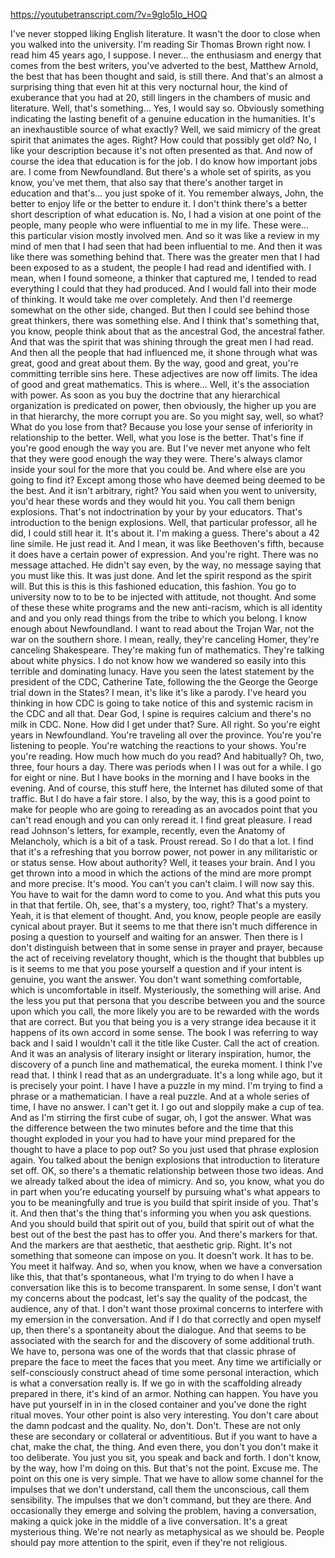 https://youtubetranscript.com/?v=9glo5Io_HOQ

 I've never stopped liking English literature. It wasn't the door to close when you walked into the university. I'm reading Sir Thomas Brown right now. I read him 45 years ago, I suppose. I never... the enthusiasm and energy that comes from the best writers, you've adverted to the best, Matthew Arnold, the best that has been thought and said, is still there. And that's an almost a surprising thing that even hit at this very nocturnal hour, the kind of exuberance that you had at 20, still lingers in the chambers of music and literature. Well, that's something... Yes, I would say so. Obviously something indicating the lasting benefit of a genuine education in the humanities. It's an inexhaustible source of what exactly? Well, we said mimicry of the great spirit that animates the ages. Right? How could that possibly get old? No, I like your description because it's not often presented as that. And now of course the idea that education is for the job. I do know how important jobs are. I come from Newfoundland. But there's a whole set of spirits, as you know, you've met them, that also say that there's another target in education and that's... you just spoke of it. You remember always, John, the better to enjoy life or the better to endure it. I don't think there's a better short description of what education is. No, I had a vision at one point of the people, many people who were influential to me in my life. These were... this particular vision mostly involved men. And so it was like a review in my mind of men that I had seen that had been influential to me. And then it was like there was something behind that. There was the greater men that I had been exposed to as a student, the people I had read and identified with. I mean, when I found someone, a thinker that captured me, I tended to read everything I could that they had produced. And I would fall into their mode of thinking. It would take me over completely. And then I'd reemerge somewhat on the other side, changed. But then I could see behind those great thinkers, there was something else. And I think that's something that, you know, people think about that as the ancestral God, the ancestral father. And that was the spirit that was shining through the great men I had read. And then all the people that had influenced me, it shone through what was great, good and great about them. By the way, good and great, you're committing terrible sins here. These adjectives are now off limits. The idea of good and great mathematics. This is where... Well, it's the association with power. As soon as you buy the doctrine that any hierarchical organization is predicated on power, then obviously, the higher up you are in that hierarchy, the more corrupt you are. So you might say, well, so what? What do you lose from that? Because you lose your sense of inferiority in relationship to the better. Well, what you lose is the better. That's fine if you're good enough the way you are. But I've never met anyone who felt that they were good enough the way they were. There's always clamor inside your soul for the more that you could be. And where else are you going to find it? Except among those who have deemed being deemed to be the best. And it isn't arbitrary, right? You said when you went to university, you'd hear these words and they would hit you. You call them benign explosions. That's not indoctrination by your by your educators. That's introduction to the benign explosions. Well, that particular professor, all he did, I could still hear it. It's about it. I'm making a guess. There's about a 42 line simile. He just read it. And I mean, it was like Beethoven's fifth, because it does have a certain power of expression. And you're right. There was no message attached. He didn't say even, by the way, no message saying that you must like this. It was just done. And let the spirit respond as the spirit will. But this is this is this fashioned education, this fashion. You go to university now to to be to be injected with attitude, not thought. And some of these these white programs and the new anti-racism, which is all identity and and you only read things from the tribe to which you belong. I know enough about Newfoundland. I want to read about the Trojan War, not the war on the southern shore. I mean, really, they're canceling Homer, they're canceling Shakespeare. They're making fun of mathematics. They're talking about white physics. I do not know how we wandered so easily into this terrible and dominating lunacy. Have you seen the latest statement by the president of the CDC, Catherine Tate, following the the George the George trial down in the States? I mean, it's like it's like a parody. I've heard you thinking in how CDC is going to take notice of this and systemic racism in the CDC and all that. Dear God, I spine is requires calcium and there's no milk in CDC. None. How did I get under that? Sure. All right. So you're eight years in Newfoundland. You're traveling all over the province. You're you're listening to people. You're watching the reactions to your shows. You're you're reading. How much how much do you read? And habitually? Oh, two, three, four hours a day. There was periods when I I was out for a while. I go for eight or nine. But I have books in the morning and I have books in the evening. And of course, this stuff here, the Internet has diluted some of that traffic. But I do have a fair store. I also, by the way, this is a good point to make for people who are going to rereading as an avocados point that you can't read enough and you can only reread it. I find great pleasure. I read read Johnson's letters, for example, recently, even the Anatomy of Melancholy, which is a bit of a task. Proust reread. So I do that a lot. I find that it's a refreshing that you borrow power, not power in any militaristic or or status sense. How about authority? Well, it teases your brain. And I you get thrown into a mood in which the actions of the mind are more prompt and more precise. It's mood. You can't you can't claim. I will now say this. You have to wait for the damn word to come to you. And what this puts you in that that fertile. Oh, see, that's a mystery, too, right? That's a mystery. Yeah, it is that element of thought. And, you know, people people are easily cynical about prayer. But it seems to me that there isn't much difference in posing a question to yourself and waiting for an answer. Then there is I don't distinguish between that in some sense in prayer and prayer, because the act of receiving revelatory thought, which is the thought that bubbles up is it seems to me that you pose yourself a question and if your intent is genuine, you want the answer. You don't want something comfortable, which is uncomfortable in itself. Mysteriously, the something will arise. And the less you put that persona that you describe between you and the source upon which you call, the more likely you are to be rewarded with the words that are correct. But you that being you is a very strange idea because it it happens of its own accord in some sense. The book I was referring to way back and I said I wouldn't call it the title like Custer. Call the act of creation. And it was an analysis of literary insight or literary inspiration, humor, the discovery of a punch line and mathematical, the eureka moment. I think I've read that. I think I read that as an undergraduate. It's a long while ago, but it is precisely your point. I have I have a puzzle in my mind. I'm trying to find a phrase or a mathematician. I have a real puzzle. And at a whole series of time, I have no answer. I can't get it. I go out and sloppily make a cup of tea. And as I'm stirring the first cube of sugar, oh, I got the answer. What was the difference between the two minutes before and the time that this thought exploded in your you had to have your mind prepared for the thought to have a place to pop out? So you just used that phrase explosion again. You talked about the benign explosions that introduction to literature set off. OK, so there's a thematic relationship between those two ideas. And we already talked about the idea of mimicry. And so, you know, what you do in part when you're educating yourself by pursuing what's what appears to you to be meaningfully and true is you build that spirit inside of you. That's it. And then that's the thing that's informing you when you ask questions. And you should build that spirit out of you, build that spirit out of what the best out of the best the past has to offer you. And there's markers for that. And the markers are that aesthetic, that aesthetic grip. Right. It's not something that someone can impose on you. It doesn't work. It has to be. You meet it halfway. And so, when you know, when we have a conversation like this, that that's spontaneous, what I'm trying to do when I have a conversation like this is to become transparent. In some sense, I don't want my concerns about the podcast, let's say the quality of the podcast, the audience, any of that. I don't want those proximal concerns to interfere with my emersion in the conversation. And if I do that correctly and open myself up, then there's a spontaneity about the dialogue. And that seems to be associated with the search for and the discovery of some additional truth. We have to, persona was one of the words that that classic phrase of prepare the face to meet the faces that you meet. Any time we artificially or self-consciously construct ahead of time some personal interaction, which is what a conversation really is. If we go in with the scaffolding already prepared in there, it's kind of an armor. Nothing can happen. You have you have put yourself in in in the closed container and you've done the right ritual moves. Your other point is also very interesting. You don't care about the damn podcast and the quality. No, don't. Don't. These are not only these are secondary or collateral or adventitious. But if you want to have a chat, make the chat, the thing. And even there, you don't you don't make it too deliberate. You just you sit, you speak and back and forth. I don't know, by the way, how I'm doing on this. But that's not the point. Excuse me. The point on this one is very simple. That we have to allow some channel for the impulses that we don't understand, call them the unconscious, call them sensibility. The impulses that we don't command, but they are there. And occasionally they emerge and solving the problem, having a conversation, making a quick joke in the middle of a live conversation. It's a great mysterious thing. We're not nearly as metaphysical as we should be. People should pay more attention to the spirit, even if they're not religious.